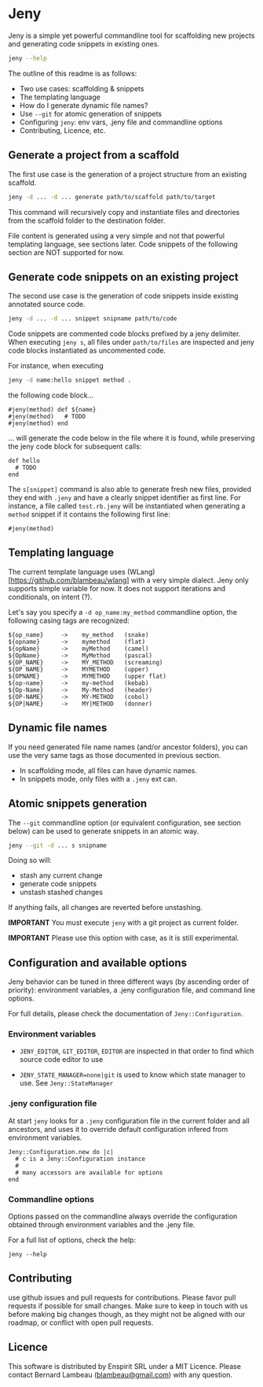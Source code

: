 # Jeny

Jeny is a simple yet powerful commandline tool for scaffolding new
projects and generating code snippets in existing ones.

```sh
jeny --help
```

The outline of this readme is as follows:

- Two use cases: scaffolding & snippets
- The templating language
- How do I generate dynamic file names?
- Use `--git` for atomic generation of snippets
- Configuring `jeny`: env vars, .jeny file and commandline options
- Contributing, Licence, etc.

## Generate a project from a scaffold

The first use case is the generation of a project structure from
an existing scaffold.

```sh
jeny -d ... -d ... generate path/to/scaffold path/to/target
```

This command will recursively copy and instantiate files and
directories from the scaffold folder to the destination folder.

File content is generated using a very simple and not that
powerful templating language, see sections later. Code snippets
of the following section are NOT supported for now.

## Generate code snippets on an existing project

The second use case is the generation of code snippets inside
existing annotated source code.

```sh
jeny -d ... -d ... snippet snipname path/to/code
```

Code snippets are commented code blocks prefixed by a jeny delimiter.
When executing `jeny s`, all files under `path/to/files` are inspected
and jeny code blocks instantiated as uncommented code.

For instance, when executing

```sh
jeny -d name:hello snippet method .
```

the following code block...

```
#jeny(method) def ${name}
#jeny(method)   # TODO
#jeny(method) end
```

... will generate the code below in the file where it is found,
while preserving the jeny code block for subsequent calls:

```
def hello
  # TODO
end
```

The `s[snippet]` command is also able to generate fresh new files,
provided they end with `.jeny` and have a clearly snippet identifier
as first line. For instance, a file called `test.rb.jeny` will be
instantiated when  generating a `method` snippet if it contains the
following first line:

```
#jeny(method)
```

## Templating language

The current template language uses (WLang)[https://github.com/blambeau/wlang]
with a very simple dialect. Jeny only supports simple variable for now. It
does not support iterations and conditionals, on intent (?).

Let's say you specify a `-d op_name:my_method` commandline option, the
following casing tags are recognized:

```
${op_name}     ->    my_method   (snake)
${opname}      ->    mymethod    (flat)
${opName}      ->    myMethod    (camel)
${OpName}      ->    MyMethod    (pascal)
${OP_NAME}     ->    MY_METHOD   (screaming)
${OP NAME}     ->    MYMETHOD    (upper)
${OPNAME}      ->    MYMETHOD    (upper flat)
${op-name}     ->    my-method   (kebab)
${Op-Name}     ->    My-Method   (header)
${OP-NAME}     ->    MY-METHOD   (cobol)
${OP|NAME}     ->    MY|METHOD   (donner)
```

## Dynamic file names

If you need generated file name names (and/or ancestor folders), you can use
the very same tags as those documented in previous section.

* In scaffolding mode, all files can have dynamic names.
* In snippets mode, only files with a `.jeny` ext can.

## Atomic snippets generation

The `--git` commandline option (or equivalent configuration, see section
below) can be used to generate snippets in an atomic way.

```sh
jeny --git -d ... s snipname
```

Doing so will:
- stash any current change
- generate code snippets
- unstash stashed changes

If anything fails, all changes are reverted before unstashing.

**IMPORTANT** You must execute `jeny` with a git project as current folder.

**IMPORTANT** Please use this option with case, as it is still experimental.

## Configuration and available options

Jeny behavior can be tuned in three different ways (by ascending order of
priority): environment variables, a .jeny configuration file, and command
line options.

For full details, please check the documentation of `Jeny::Configuration`.

### Environment variables

* `JENY_EDITOR`, `GIT_EDITOR`, `EDITOR` are inspected in that order to
  find which source code editor to use

* `JENY_STATE_MANAGER=none|git` is used to know which state manager to
  use. See `Jeny::StateManager`

### .jeny configuration file

At start `jeny` looks for a `.jeny` configuration file in the current
folder and all ancestors, and uses it to override default configuration
infered from environment variables.

```
Jeny::Configuration.new do |c|
  # c is a Jeny::Configuration instance
  #
  # many accessors are available for options
end
```

### Commandline options

Options passed on the commandline always override the configuration
obtained through environment variables and the .jeny file.

For a full list of options, check the help:

```
jeny --help
```

## Contributing

use github issues and pull requests for contributions. Please favor pull
requests if possible for small changes. Make sure to keep in touch with us
before making big changes though, as they might not be aligned with our
roadmap, or conflict with open pull requests.

## Licence

This software is distributed by Enspirit SRL under a MIT Licence. Please
contact Bernard Lambeau (blambeau@gmail.com) with any question.
